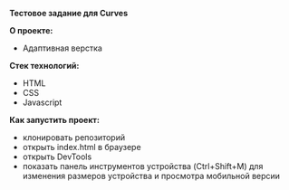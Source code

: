 **Тестовое задание для Curves** 

**О проекте:** 
- Адаптивная верстка 

**Стек технологий:** 
- HTML 
- CSS 
- Javascript 
 
**Как запустить проект:**  
- клонировать репозиторий 
- открыть index.html в браузере 
- открыть DevTools 
- показать панель инструментов устройства (Ctrl+Shift+M) для изменения размеров устройства и просмотра мобильной версии 
